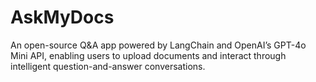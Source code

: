 # AskMyDocs
An open-source Q&amp;A app powered by LangChain and OpenAI’s GPT-4o Mini API, enabling users to upload documents and interact through intelligent question-and-answer conversations.
